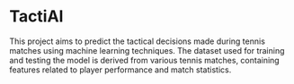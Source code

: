 # TactiAI
This project aims to predict the tactical decisions made during tennis matches using machine learning techniques. The dataset used for training and testing the model is derived from various tennis matches, containing features related to player performance and match statistics.
